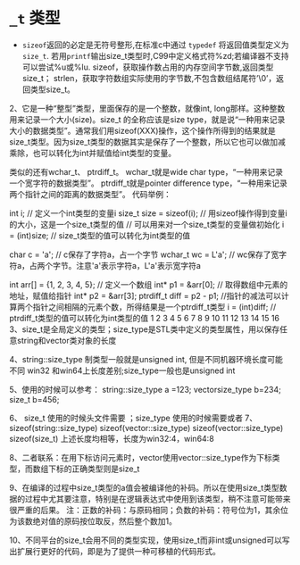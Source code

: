 # `_t` 类型

+ `sizeof`返回的必定是无符号整形,在标准c中通过 `typedef` 将返回值类型定义为`size_t`.
    若用`printf`输出size_t类型时,C99中定义格式符%zd;若编译器不支持可以尝试%u或%lu. sizeof，获取操作数占用的内存空间字节数,返回类型size_t； strlen，获取字符数组实际使用的字节数,不包含数组结尾符’\0’，返回类型size_t。

2、它是一种“整型”类型，里面保存的是一个整数，就像int, long那样。这种整数用来记录一个大小(size)。size_t 的全称应该是size type，就是说“一种用来记录大小的数据类型”。通常我们用sizeof(XXX)操作，这个操作所得到的结果就是size_t类型。因为size_t类型的数据其实是保存了一个整数，所以它也可以做加减乘除，也可以转化为int并赋值给int类型的变量。

类似的还有wchar_t、 ptrdiff_t。 wchar_t就是wide char type，“一种用来记录一个宽字符的数据类型”。 ptrdiff_t就是pointer difference type，“一种用来记录两个指针之间的距离的数据类型”。 代码举例：

int i; // 定义一个int类型的变量i size_t size = sizeof(i); // 用sizeof操作得到变量i的大小，这是一个size_t类型的值 // 可以用来对一个size_t类型的变量做初始化 i = (int)size; // size_t类型的值可以转化为int类型的值

char c = 'a'; // c保存了字符a，占一个字节 wchar_t wc = L'a';
// wc保存了宽字符a，占两个字节。注意'a'表示字符a，L'a'表示宽字符a

int arr[] = {1, 2, 3, 4, 5}; // 定义一个数组 int* p1 = &arr[0]; // 取得数组中元素的地址，赋值给指针 int* p2 = &arr[3]; ptrdiff_t diff = p2 - p1; //指针的减法可以计算两个指针之间相隔的元素个数，所得结果是一个ptrdiff_t类型 i = (int)diff; // ptrdiff_t类型的值可以转化为int类型的值 1 2 3 4 5 6 7 8 9 10 11 12 13 14 15 16 3、size_t是全局定义的类型；size_type是STL类中定义的类型属性，用以保存任意string和vector类对象的长度

4、string::size_type 制类型一般就是unsigned int, 但是不同机器环境长度可能不同 win32 和win64上长度差别;size_type一般也是unsigned int

5、使用的时候可以参考： string::size_type a =123; vectorsize_type b=234; size_t b=456;

6、 size_t 使用的时候头文件需要 ；size_type 使用的时候需要或者 7、 sizeof(string::size_type) sizeof(vector::size_type) sizeof(vector::size_type) sizeof(size_t) 上述长度均相等，长度为win32:4，win64:8

8、二者联系：在用下标访问元素时，vector使用vector::size_type作为下标类型，而数组下标的正确类型则是size_t

9、在编译的过程中size_t类型的a值会被编译他的补码。所以在使用size_t类型数据的过程中尤其要注意，特别是在逻辑表达式中使用到该类型，稍不注意可能带来很严重的后果。 注：正数的补码：与原码相同；负数的补码：符号位为1，其余位为该数绝对值的原码按位取反，然后整个数加1。

10、不同平台的size_t会用不同的类型实现，使用size_t而非int或unsigned可以写出扩展行更好的代码，即是为了提供一种可移植的代码形式。